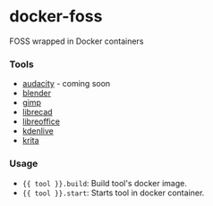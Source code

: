 # docker-foss
FOSS wrapped in Docker containers

### Tools
* [audacity](https://www.audacityteam.org/) - coming soon
* [blender](https://www.blender.org/)
* [gimp](https://www.gimp.org/)
* [librecad](https://librecad.org/)
* [libreoffice](https://www.libreoffice.org/)
* [kdenlive](https://kdenlive.org/en/)
* [krita](https://krita.org/en/)

### Usage
* `{{ tool }}.build`: Build tool's docker image.
* `{{ tool }}.start`: Starts tool in docker container.
